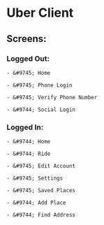 # Uber Client

## Screens:

### Logged Out:
    - &#9745; Home

    - &#9745; Phone Login

    - &#9745; Verify Phone Number

    - &#9744; Social Login


### Logged In:
    - &#9744; Home

    - &#9744; Ride

    - &#9745; Edit Account

    - &#9745; Settings

    - &#9745; Saved Places

    - &#9744; Add Place

    - &#9744; Find Address